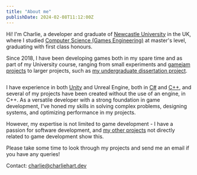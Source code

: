 ```yaml
---
title: "About me"
publishDate: 2024-02-08T11:12:00Z
---
```


Hi! I'm Charlie, a developer and graduate of [Newcastle University](https://www.ncl.ac.uk/) in the UK, where I studied [Computer Science (Games Engineering)](https://www.ncl.ac.uk/undergraduate/degrees/i610/) at master's level, graduating with first class honours.

Since 2018, I have been developing games both in my spare time and as part of my University course, ranging from small experiments and [gamejam projects](https://charliehart.dev/tags/game-jam/) to larger projects, such as [my undergraduate dissertation project](https://charliehart.dev/3d/voxel-world-diss-en/). 

<img title="" src="https://i.imgur.com/ZED5342.png" alt="">

I have experience in both [Unity](https://charliehart.dev/tags/unity/) and Unreal Engine, both in [C#](https://charliehart.dev/tags/c-sharp/) and [C++](https://charliehart.dev/tags/cpp/), and several of my projects have been created without the use of an engine, in C++. As a versatile developer with a strong foundation in game development, I’ve honed my skills in solving complex problems, designing systems, and optimizing performance in my projects. 

However, my expertise is not limited to game development -  I have a passion for software development, and [my other projects](https://charliehart.dev/misc/) not directly related to game development show this.

Please take some time to look through my projects and send me an email if you have any queries!

Contact: charlie@charliehart.dev
